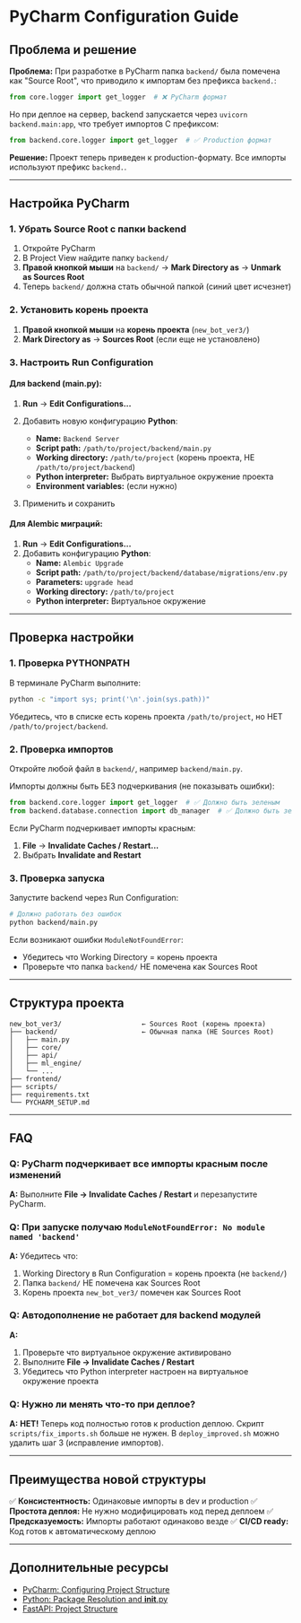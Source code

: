 # PyCharm Configuration Guide

## Проблема и решение

**Проблема:** При разработке в PyCharm папка `backend/` была помечена как "Source Root", что приводило к импортам без префикса `backend.`:
```python
from core.logger import get_logger  # ❌ PyCharm формат
```

Но при деплое на сервер, backend запускается через `uvicorn backend.main:app`, что требует импортов С префиксом:
```python
from backend.core.logger import get_logger  # ✅ Production формат
```

**Решение:** Проект теперь приведен к production-формату. Все импорты используют префикс `backend.`.

---

## Настройка PyCharm

### 1. Убрать Source Root с папки backend

1. Откройте PyCharm
2. В Project View найдите папку `backend/`
3. **Правой кнопкой мыши** на `backend/` → **Mark Directory as** → **Unmark as Sources Root**
4. Теперь `backend/` должна стать обычной папкой (синий цвет исчезнет)

### 2. Установить корень проекта

1. **Правой кнопкой мыши** на **корень проекта** (`new_bot_ver3/`)
2. **Mark Directory as** → **Sources Root** (если еще не установлено)

### 3. Настроить Run Configuration

#### Для backend (main.py):

1. **Run** → **Edit Configurations...**
2. Добавить новую конфигурацию **Python**:
   - **Name:** `Backend Server`
   - **Script path:** `/path/to/project/backend/main.py`
   - **Working directory:** `/path/to/project` (корень проекта, НЕ `/path/to/project/backend`)
   - **Python interpreter:** Выбрать виртуальное окружение проекта
   - **Environment variables:** (если нужно)

3. Применить и сохранить

#### Для Alembic миграций:

1. **Run** → **Edit Configurations...**
2. Добавить конфигурацию **Python**:
   - **Name:** `Alembic Upgrade`
   - **Script path:** `/path/to/project/backend/database/migrations/env.py`
   - **Parameters:** `upgrade head`
   - **Working directory:** `/path/to/project`
   - **Python interpreter:** Виртуальное окружение

---

## Проверка настройки

### 1. Проверка PYTHONPATH

В терминале PyCharm выполните:

```bash
python -c "import sys; print('\n'.join(sys.path))"
```

Убедитесь, что в списке есть корень проекта `/path/to/project`, но НЕТ `/path/to/project/backend`.

### 2. Проверка импортов

Откройте любой файл в `backend/`, например `backend/main.py`.

Импорты должны быть БЕЗ подчеркивания (не показывать ошибки):
```python
from backend.core.logger import get_logger  # ✅ Должно быть зеленым
from backend.database.connection import db_manager  # ✅ Должно быть зеленым
```

Если PyCharm подчеркивает импорты красным:
1. **File** → **Invalidate Caches / Restart...**
2. Выбрать **Invalidate and Restart**

### 3. Проверка запуска

Запустите backend через Run Configuration:

```bash
# Должно работать без ошибок
python backend/main.py
```

Если возникают ошибки `ModuleNotFoundError`:
- Убедитесь что Working Directory = корень проекта
- Проверьте что папка `backend/` НЕ помечена как Sources Root

---

## Структура проекта

```
new_bot_ver3/                    ← Sources Root (корень проекта)
├── backend/                     ← Обычная папка (НЕ Sources Root)
│   ├── main.py
│   ├── core/
│   ├── api/
│   ├── ml_engine/
│   └── ...
├── frontend/
├── scripts/
├── requirements.txt
└── PYCHARM_SETUP.md
```

---

## FAQ

### Q: PyCharm подчеркивает все импорты красным после изменений

**A:** Выполните **File → Invalidate Caches / Restart** и перезапустите PyCharm.

### Q: При запуске получаю `ModuleNotFoundError: No module named 'backend'`

**A:** Убедитесь что:
1. Working Directory в Run Configuration = корень проекта (не `backend/`)
2. Папка `backend/` НЕ помечена как Sources Root
3. Корень проекта `new_bot_ver3/` помечен как Sources Root

### Q: Автодополнение не работает для backend модулей

**A:**
1. Проверьте что виртуальное окружение активировано
2. Выполните **File → Invalidate Caches / Restart**
3. Убедитесь что Python interpreter настроен на виртуальное окружение проекта

### Q: Нужно ли менять что-то при деплое?

**A:** **НЕТ!** Теперь код полностью готов к production деплою. Скрипт `scripts/fix_imports.sh` больше не нужен. В `deploy_improved.sh` можно удалить шаг 3 (исправление импортов).

---

## Преимущества новой структуры

✅ **Консистентность:** Одинаковые импорты в dev и production
✅ **Простота деплоя:** Не нужно модифицировать код перед деплоем
✅ **Предсказуемость:** Импорты работают одинаково везде
✅ **CI/CD ready:** Код готов к автоматическому деплою

---

## Дополнительные ресурсы

- [PyCharm: Configuring Project Structure](https://www.jetbrains.com/help/pycharm/configuring-project-structure.html)
- [Python: Package Resolution and __init__.py](https://docs.python.org/3/tutorial/modules.html#packages)
- [FastAPI: Project Structure](https://fastapi.tiangolo.com/tutorial/bigger-applications/)
